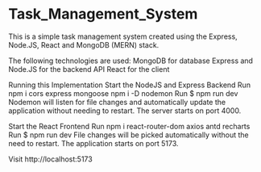 # Task_Management_System
This is a simple task management system created using the Express, Node.JS, React and MongoDB (MERN) stack.

The following technologies are used:
MongoDB for database
Express and Node.JS for the backend API
React for the client

Running this Implementation
Start the NodeJS and Express Backend
Run 
npm i cors express mongoose
npm i -D nodemon
Run
$ npm run dev
Nodemon will listen for file changes and automatically update the application without needing to restart. The server starts on port 4000.

Start the React Frontend
Run 
npm i react-router-dom axios antd recharts
Run
$ npm run dev
File changes will be picked automatically without the need to restart. The application starts on port 5173.

Visit http://localhost:5173

